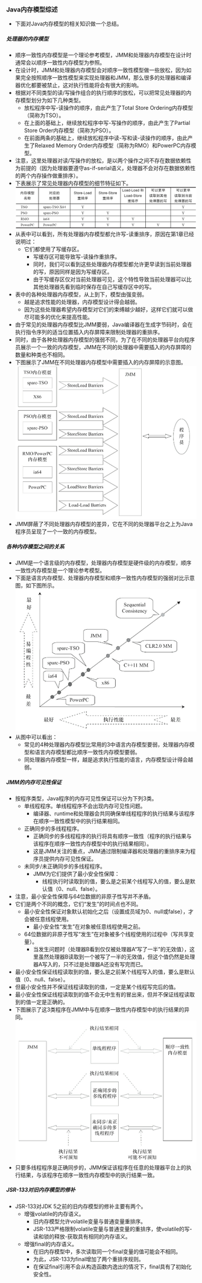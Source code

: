 ### Java内存模型综述

- 下面对Java内存模型的相关知识做一个总结。

##### 处理器的内存模型

- 顺序一致性内存模型是一个理论参考模型，JMM和处理器内存模型在设计时通常会以顺序一致性内存模型为参照。
- 在设计时，JMM和处理器内存模型会对顺序一致性模型做一些放松，因为如果完全按照顺序一致性模型来实现处理器和JMM，那么很多的处理器和编译器优化都要被禁止，这对执行性能将会有很大的影响。
- 根据对不同类型的读/写操作组合的执行顺序的放松，可以把常见处理器的内存模型划分为如下几种类型。
  - 放松程序中写-读操作的顺序，由此产生了Total Store Ordering内存模型（简称为TSO）。
  - 在上面的基础上，继续放松程序中写-写操作的顺序，由此产生了Partial Store Order内存模型（简称为PSO）。
  - 在前面两条的基础上，继续放松程序中读-写和读-读操作的顺序，由此产生了Relaxed Memory Order内存模型（简称为RMO）和PowerPC内存模型。
- 注意，这里处理器对读/写操作的放松，是以两个操作之间不存在数据依赖性为前提的（因为处理器要遵守as-if-serial语义，处理器不会对存在数据依赖性的两个内存操作做重排序）。
- 下表展示了常见处理器内存模型的细节特征如下。![处理器内存模型的特征表](img/69.png?raw=true)
- 从表中可以看到，所有处理器内存模型都允许写-读重排序，原因在第1章已经说明过：
  - 它们都使用了写缓存区。
    - 写缓存区可能导致写-读操作重排序。
    - 同时，我们可以看到这些处理器内存模型都允许更早读到当前处理器的写，原因同样是因为写缓存区。
    - 由于写缓存区仅对当前处理器可见，这个特性导致当前处理器可以比其他处理器先看到临时保存在自己写缓存区中的写。
- 表中的各种处理器内存模型，从上到下，模型由强变弱。
  - 越是追求性能的处理器，内存模型设计得会越弱。
  - 因为这些处理器希望内存模型对它们的束缚越少越好，这样它们就可以做尽可能多的优化来提高性能。
- 由于常见的处理器内存模型比JMM要弱，Java编译器在生成字节码时，会在执行指令序列的适当位置插入内存屏障来限制处理器的重排序。
- 同时，由于各种处理器内存模型的强弱不同，为了在不同的处理器平台向程序员展示一个一致的内存模型，JMM在不同的处理器中需要插入的内存屏障的数量和种类也不相同。
- 下图展示了JMM在不同处理器内存模型中需要插入的内存屏障的示意图。![JMM插入内存屏障的示意图](img/70.png?raw=true)
- JMM屏蔽了不同处理器内存模型的差异，它在不同的处理器平台之上为Java程序员呈现了一个一致的内存模型。

##### 各种内存模型之间的关系

- JMM是一个语言级的内存模型，处理器内存模型是硬件级的内存模型，顺序一致性内存模型是一个理论参考模型。
- 下面是语言内存模型、处理器内存模型和顺序一致性内存模型的强弱对比示意图，如下图所示。![各种CPU内存模型的强弱对比示意图](img/71.png?raw=true)
- 从图中可以看出：
  - 常见的4种处理器内存模型比常用的3中语言内存模型要弱，处理器内存模型和语言内存模型都比顺序一致性内存模型要弱。
  - 同处理器内存模型一样，越是追求执行性能的语言，内存模型设计得会越弱。

##### JMM的内存可见性保证

- 按程序类型，Java程序的内存可见性保证可以分为下列3类。
  - 单线程程序。单线程程序不会出现内存可见性问题。
    - 编译器、runtime和处理器会共同确保单线程程序的执行结果与该程序在顺序一致性模型中的执行结果相同。
  - 正确同步的多线程程序。
    - 正确同步的多线程程序的执行将具有顺序一致性（程序的执行结果与该程序在顺序一致性内存模型中的执行结果相同）。
    - 这是JMM关注的重点，JMM通过限制编译器和处理器的重排序来为程序员提供内存可见性保证。
  - 未同步/未正确同步的多线程程序。
    - JMM为它们提供了最小安全性保障：
      - 线程执行时读取到的值，要么是之前某个线程写入的值，要么是默认值（0、null、false）。
- 注意，最小安全性保障与64位数据的非原子性写并不矛盾。
- 它们是两个不同的概念，它们“发生”的时间点也不同。
  - 最小安全性保证对象默认初始化之后（设置成员域为0、null或false），才会被任意线程使用。
    - 最小安全性“发生”在对象被任意线程使用之前。
  - 64位数据的非原子性写“发生”在对象被多个线程使用的过程中（写共享变量）。
    - 当发生问题时（处理器B看到仅仅被处理器A“写了一半”的无效值），这里虽然处理器B读取到一个被写了一半的无效值，但这个值仍然是处理器A写入的，只不过是处理器A还没有写完而已。
- 最小安全性保证线程读取到的值，要么是之前某个线程写入的值，要么是默认值（0、null、false）。
- 但最小安全性并不保证线程读取到的值，一定是某个线程写完后的值。
- 最小安全性保证线程读取到的值不会无中生有的冒出来，但并不保证线程读取到的值一定是正确的。
- 下图展示了这3类程序在JMM中与在顺序一致性内存模型中的执行结果的异同。![3类程序的执行结果的对比图](img/72.png?raw=true)
- 只要多线程程序是正确同步的，JMM保证该程序在任意的处理器平台上的执行结果，与该程序在顺序一致性内存模型中的执行结果一致。

##### JSR-133对旧内存模型的修补

- JSR-133对JDK 5之前的旧内存模型的修补主要有两个。
  - 增强volatile的内存语义。
    - 旧内存模型允许volatile变量与普通变量重排序。
    - JSR-133严格限制volatile变量与普通变量的重排序，使volatile的写-读和锁的释放-获取具有相同的内存语义。
  - 增强final的内存语义。
    - 在旧内存模型中，多次读取同一个final变量的值可能会不相同。
    - 为此，JSR-133为final增加了两个重排序规则。
    - 在保证final引用不会从构造函数内逸出的情况下，final具有了初始化安全性。